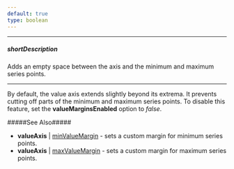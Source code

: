 ```yaml
---
default: true
type: boolean
---
```

---
##### shortDescription
Adds an empty space between the axis and the minimum and maximum series points.

---
By default, the value axis extends slightly beyond its extrema. It prevents cutting off parts of the minimum and maximum series points. To disable this feature, set the **valueMarginsEnabled** option to *false*.

#####See Also#####
- **valueAxis** | [minValueMargin](/api-reference/20%20Data%20Visualization%20Widgets/dxChart/1%20Configuration/commonAxisSettings/minValueMargin.md '/Documentation/ApiReference/Data_Visualization_Widgets/dxChart/Configuration/valueAxis/#minValueMargin') - sets a custom margin for minimum series points.
- **valueAxis** | [maxValueMargin](/api-reference/20%20Data%20Visualization%20Widgets/dxChart/1%20Configuration/commonAxisSettings/maxValueMargin.md '/Documentation/ApiReference/Data_Visualization_Widgets/dxChart/Configuration/valueAxis/#maxValueMargin') - sets a custom margin for maximum series points.